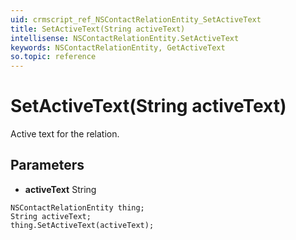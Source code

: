 ```yaml
---
uid: crmscript_ref_NSContactRelationEntity_SetActiveText
title: SetActiveText(String activeText)
intellisense: NSContactRelationEntity.SetActiveText
keywords: NSContactRelationEntity, GetActiveText
so.topic: reference
---
```


# SetActiveText(String activeText)

Active text for the relation.

## Parameters

* **activeText** String

```crmscript
NSContactRelationEntity thing;
String activeText;
thing.SetActiveText(activeText);
```

